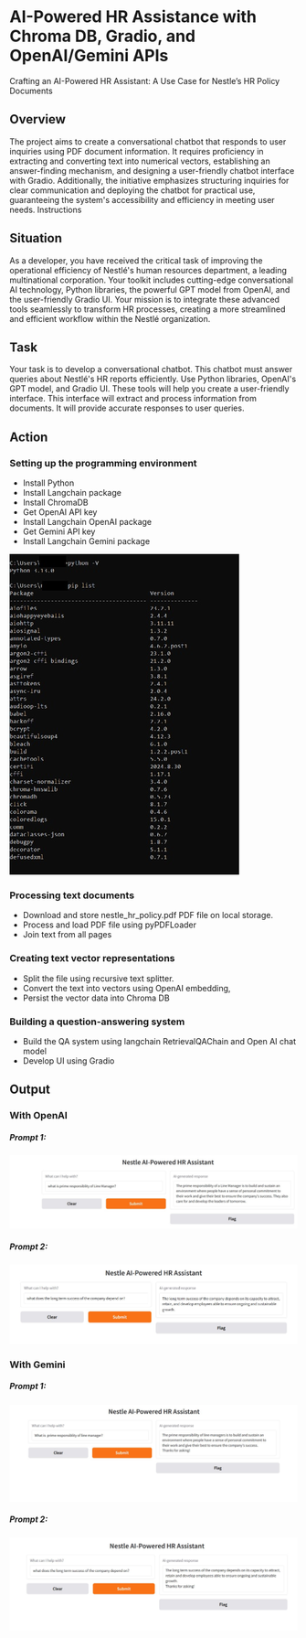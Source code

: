 # AI-Powered HR Assistance with Chroma DB, Gradio, and OpenAI/Gemini APIs
Crafting an AI-Powered HR Assistant: A Use Case for Nestle’s HR Policy Documents

## Overview 
The project aims to create a conversational chatbot that responds to user inquiries using PDF document information. It requires proficiency in extracting and converting text into numerical vectors, establishing an answer-finding mechanism, and designing a user-friendly chatbot interface with Gradio. Additionally, the initiative emphasizes structuring inquiries for clear communication and deploying the chatbot for practical use, guaranteeing the system's accessibility and efficiency in meeting user needs.
Instructions

## Situation 
As a developer, you have received the critical task of improving the operational efficiency of Nestlé's human resources department, a leading multinational corporation. Your toolkit includes cutting-edge conversational AI technology, Python libraries, the powerful GPT model from OpenAI, and the user-friendly Gradio UI. Your mission is to integrate these advanced tools seamlessly to transform HR processes, creating a more streamlined and efficient workflow within the Nestlé organization.

## Task 
Your task is to develop a conversational chatbot. This chatbot must answer queries about Nestlé's HR reports efficiently. Use Python libraries, OpenAI's GPT model, and Gradio UI. These tools will help you create a user-friendly interface. This interface will extract and process information from documents. It will provide accurate responses to user queries.

## Action
### Setting up the programming environment 
-	Install Python
-	Install Langchain package
- Install ChromaDB
- Get OpenAI API key
- Install Langchain OpenAI package
- Get Gemini API key
- Install Langchain Gemini package

![alt text](https://github.com/GauravRachchh/RAG/blob/main/img/env.jpg?raw=true)

### Processing text documents
-	Download and store nestle_hr_policy.pdf PDF file on local storage.
-	Process and load PDF file using pyPDFLoader
-	Join text from all pages

### Creating text vector representations 
- Split the file using recursive text splitter.
- Convert the text into vectors using OpenAI embedding,
- Persist the vector data into Chroma DB

### Building a question-answering system
- Build the QA system using langchain RetrievalQAChain and Open AI chat model
- Develop UI using Gradio

## Output

### With OpenAI 

##### Prompt 1:
![alt text](https://github.com/GauravRachchh/RAG/blob/main/img/prompt1_openAI_chatbot.jpg?raw=true)
##### Prompt 2:
![alt text](https://github.com/GauravRachchh/RAG/blob/main/img/prompt2_openAI_chatbot.jpg?raw=true)

### With Gemini

##### Prompt 1:
![alt text](https://github.com/GauravRachchh/RAG/blob/main/img/prompt1_gemini_chatbot.jpg?raw=true)
##### Prompt 2:
![alt text](https://github.com/GauravRachchh/RAG/blob/main/img/prompt2_gemini_chatbot.jpg?raw=true)
